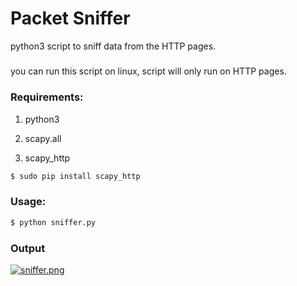 # Packet Sniffer
python3 script to  sniff data from the HTTP pages.
#####
you can run this script on linux,
script will only  run on HTTP pages.

### Requirements:
1. python3

2. scapy.all

3. scapy_http
```bash
$ sudo pip install scapy_http
```

### Usage:

```bash
$ python sniffer.py
```

### Output

[![sniffer.png](https://i.postimg.cc/hjDQ7HbS/sniffer.png)](https://postimg.cc/LqW8cQb7)
